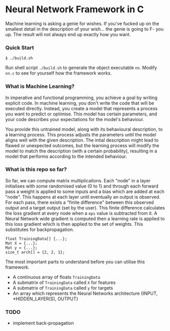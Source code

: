 # Neural Network Framework in C

Machine learning is asking a genie for wishes. If you've fucked up on the smallest detail in the description of your wish... the genie is going to F- you up. The result will not always end up exactly how you want.

### Quick Start

```console
$ ./build.sh
```

Run shell script `./build.sh` to generate the object executable `nn`. Modify `nn.c` to see for yourself how the framework works.

### What is Machine Learning?

In imperative and functional programming, you achieve a goal by writing explicit code. In machine learning, you don't write the code that will be executed directly. Instead, you create a model that represents a process you want to predict or optimise. This model has certain parameters, and your code describes your expectations for the model's behaviour.

You provide this untrained model, along with its behavioural description, to a learning process. This process adjusts the parameters until the model aligns well with the given description. The intial description might lead to flawed or unexpected outcomes, but the learning process will modify the model to match the description (with a certain probability), resulting in a model that performs according to the intended behaviour.

### What is this repo so far?

So far, we can compute matrix multiplicaitons. Each "node" in a layer initialises with some randomised value (0 to 1) and through each forward pass a weight is applied to some inputs and a bias which are added at each "node". This happens at each layer until eventually an output is observed. For each pass, there exists a "finite difference" between this observed output and a target output (set by the user). This finite difference calculates the loss gradient at every node when a `eps` value is subtracted from it. A Neural Network wide gradient is computed then a learning rate is applied to this loss gradient which is then applied to the set of weights. This substitutes for backpropagation. 

```
float TrainingData[] {...};
Mat X = {...};
Mat y = {...};
size_t arch[] = {2, 2, 1};
```

The most important parts to understand before you can utilise this framework.
- A continuous array of floats `TrainingData`
- A submatrix of `TrainingData` called `X` for features
- A submatrix of `TrainingData` called `y` for targets
- An array which represents the Neural Networks architecture {INPUT, *HIDDEN_LAYER(S), OUTPUT}

### TODO

- implement back-propagation